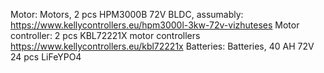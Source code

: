Motor: Motors, 2 pcs HPM3000B 72V BLDC,
assumably: https://www.kellycontrollers.eu/hpm3000l-3kw-72v-vizhuteses
Motor controller: 2 pcs KBL72221X motor controllers
https://www.kellycontrollers.eu/kbl72221x
Batteries: Batteries, 40 AH 72V 24 pcs LiFeYPO4
